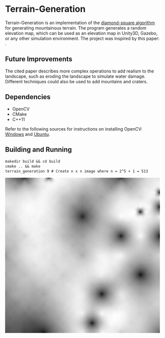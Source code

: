 # Terrain-Generation
Terrain-Generation is an implementation of the [diamond-square algorithm](https://en.wikipedia.org/wiki/Diamond-square_algorithm) for generating mountainous terrain. The program generates a random elevation map, which can be used as an elevation map in Unity3D, Gazebo, or any other simulation environment. The project was inspired by this paper: .

## Future Improvements
The cited paper describes more complex operations to add realism to the landscape, such as eroding the landscape to simulate water damage. Different techniques could also be used to add mountains and craters.

## Dependencies
* OpenCV
* CMake
* C++11

Refer to the following sources for instructions on installing OpenCV: [Windows](https://www.learnopencv.com/install-opencv3-on-windows/) and [Ubuntu](https://www.learnopencv.com/install-opencv3-on-ubuntu/).

## Building and Running

    makedir build && cd build
    cmake .. && make
    terrain_generation 9 # Create n x n image where n = 2^5 + 1 = 513


![example-image](examples/513x513.png)


